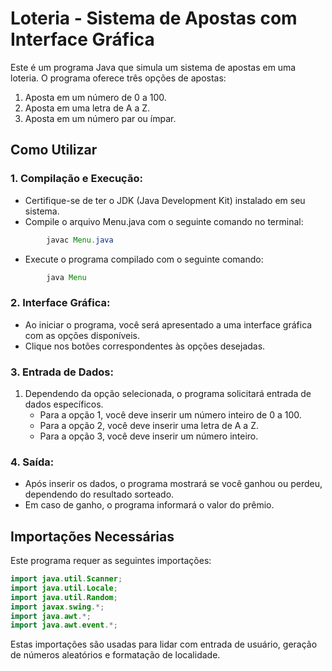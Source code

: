 # Loteria - Sistema de Apostas com Interface Gráfica
Este é um programa Java que simula um sistema de apostas em uma loteria. O programa oferece três opções de apostas:

1. Aposta em um número de 0 a 100.
2. Aposta em uma letra de A a Z.
3. Aposta em um número par ou ímpar.

## Como Utilizar

### 1. Compilação e Execução:
* Certifique-se de ter o JDK (Java Development Kit) instalado em seu sistema.
* Compile o arquivo Menu.java com o seguinte comando no terminal:
```java
        javac Menu.java
```

* Execute o programa compilado com o seguinte comando:
```java
        java Menu
```

### 2. Interface Gráfica:
* Ao iniciar o programa, você será apresentado a uma interface gráfica com as opções disponíveis.
* Clique nos botões correspondentes às opções desejadas.

### 3. Entrada de Dados:
1. Dependendo da opção selecionada, o programa solicitará entrada de dados específicos.
    * Para a opção 1, você deve inserir um número inteiro de 0 a 100.
    * Para a opção 2, você deve inserir uma letra de A a Z.
    * Para a opção 3, você deve inserir um número inteiro.

### 4. Saída:
* Após inserir os dados, o programa mostrará se você ganhou ou perdeu, dependendo do resultado sorteado.
* Em caso de ganho, o programa informará o valor do prêmio.

## Importações Necessárias
Este programa requer as seguintes importações:

```java
import java.util.Scanner;
import java.util.Locale;
import java.util.Random;
import javax.swing.*;
import java.awt.*;
import java.awt.event.*;

```

Estas importações são usadas para lidar com entrada de usuário, geração de números aleatórios e formatação de localidade.


